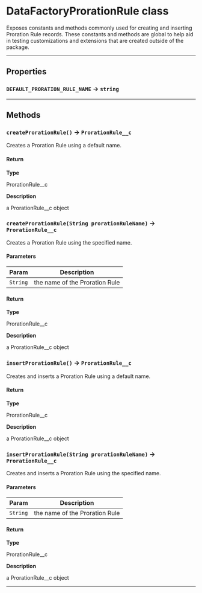 # DataFactoryProrationRule class

Exposes constants and methods commonly used for creating and inserting Proration Rule records. These constants and methods are global to help aid in testing customizations and extensions that are created outside of the package.

---
## Properties

### `DEFAULT_PRORATION_RULE_NAME` → `string`

---
## Methods
### `createProrationRule()` → `ProrationRule__c`

Creates a Proration Rule using a default name.

#### Return

**Type**

ProrationRule__c

**Description**

a ProrationRule__c object

### `createProrationRule(String prorationRuleName)` → `ProrationRule__c`

Creates a Proration Rule using the specified name.

#### Parameters
|Param|Description|
|-----|-----------|
|`String` |  the name of the Proration Rule |

#### Return

**Type**

ProrationRule__c

**Description**

a ProrationRule__c object

### `insertProrationRule()` → `ProrationRule__c`

Creates and inserts a Proration Rule using a default name.

#### Return

**Type**

ProrationRule__c

**Description**

a ProrationRule__c object

### `insertProrationRule(String prorationRuleName)` → `ProrationRule__c`

Creates and inserts a Proration Rule using the specified name.

#### Parameters
|Param|Description|
|-----|-----------|
|`String` |  the name of the Proration Rule |

#### Return

**Type**

ProrationRule__c

**Description**

a ProrationRule__c object

---
